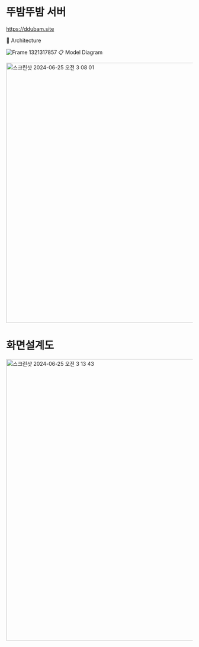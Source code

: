 # 뚜밤뚜밤 서버
https://ddubam.site

📑 Architecture

![Frame 1321317857](https://github.com/seoul-night/ddubam-server/assets/72538151/6c528fb6-3f5a-4b2c-af99-5403e24491d6)
📋 Model Diagram

<img width="703" alt="스크린샷 2024-06-25 오전 3 08 01" src="https://github.com/seoul-night/ddubam-server/assets/72538151/4fb04231-58d7-48b9-b378-0792330abb2e">

# 화면설계도
<img width="761" alt="스크린샷 2024-06-25 오전 3 13 43" src="https://github.com/seoul-night/ddubam-server/assets/72538151/4ed27f56-51ed-4855-908b-126b26372493">
